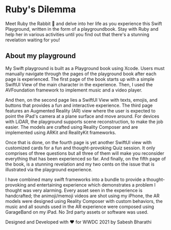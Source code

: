 # Ruby's Dilemma

Meet Ruby the Rabbit 🐰 and delve into her life as you experience this Swift Playground, written in the form of a playgroundbook. Stay with Ruby and help her in various activities until you find out that there's a stunning revelation waiting for you! 

## About my playground

My Swift playground is built as a Playground book using Xcode. Users must manually navigate through the pages of the playground book after each page is experienced. The first page of the book starts up with a simple SwiftUI View of the main character in the experience. Then, I used the AVFoundation framework to implement music and a video player.

And then, on the second page lies a SwiftUI View with texts, emojis, and buttons that provides a fun and interactive experience. The third page features an Augmented Reality (AR) view where the user is expected to point the iPad's camera at a plane surface and move around. For devices with LiDAR, the playground supports scene reconstruction, to make the job easier. The models are crafted using Reality Composer and are implemented using ARKit and RealityKit frameworks.

Once that is done, on the fourth page is yet another SwiftUI view with customized cards for a fun and thought-provoking Quiz session. It only comprises of three questions but all three of them will make you reconsider everything that has been experienced so far. And finally, on the fifth page of the book, is a stunning revelation and my two cents on the issue that is illustrated via the playground experience.

I have combined many swift frameworks into a bundle to provide a thought-provoking and entertaining experience which demonstrates a problem I thought was very alarming. Every asset seen in the experience is handcrafted; the animoji/memoji videos are shot using my iPhone, the AR models were designed using Reality Composer with custom behaviors, the music and all sounds used in the AR experience were composed using GarageBand on my iPad. No 3rd party assets or software was used.


Designed and Developed with ❤️ for WWDC 2021 by Sabesh Bharathi

